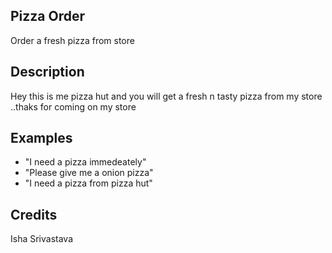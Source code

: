 ## Pizza Order
Order a fresh pizza from store

## Description
Hey this is me pizza hut and you will get a fresh n tasty pizza from my store ..thaks for coming on my store

## Examples
 - "I need a pizza immedeately"
 - "Please give me a onion pizza"
 - "I need a pizza from pizza hut"


## Credits
Isha Srivastava


